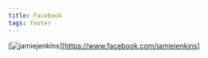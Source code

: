 ```yaml
---
title: Facebook
tags: footer
---
```

[![jamiejenkins](/images/facebook.svg)][https://www.facebook.com/jamiejenkins]
